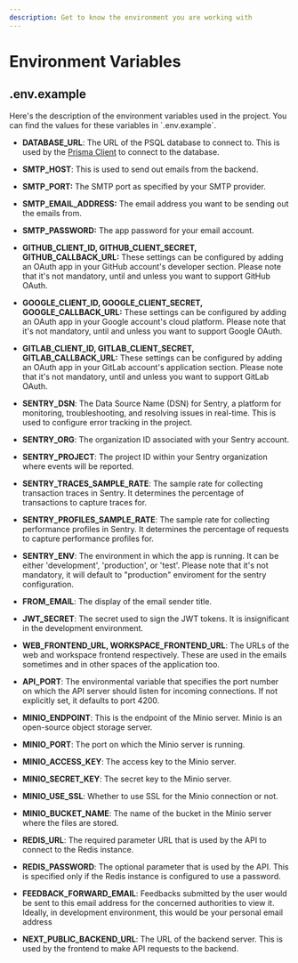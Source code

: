 ```yaml
---
description: Get to know the environment you are working with
---
```


# Environment Variables

## .env.example

Here's the description of the environment variables used in the project. You can find the values for these variables in \`.env.example\`.

- **DATABASE_URL**: The URL of the PSQL database to connect to. This is used by the [Prisma Client](https://www.prisma.io/docs/orm/prisma-client) to connect to the database.
- **SMTP_HOST**: This is used to send out emails from the backend.&#x20;
- **SMTP_PORT:** The SMTP port as specified by your SMTP provider.
- **SMTP_EMAIL_ADDRESS:** The email address you want to be sending out the emails from.
- **SMTP_PASSWORD:** The app password for your email account. &#x20;
- **GITHUB_CLIENT_ID, GITHUB_CLIENT_SECRET, GITHUB_CALLBACK_URL:** These settings can be configured by adding an OAuth app in your GitHub account's developer section. Please note that it's not mandatory, until and unless you want to support GitHub OAuth.
- **GOOGLE_CLIENT_ID, GOOGLE_CLIENT_SECRET, GOOGLE_CALLBACK_URL:** These settings can be configured by adding an OAuth app in your Google account's cloud platform. Please note that it's not mandatory, until and unless you want to support Google OAuth.
- **GITLAB_CLIENT_ID, GITLAB_CLIENT_SECRET, GITLAB_CALLBACK_URL:** These settings can be configured by adding an OAuth app in your GitLab account's application section. Please note that it's not mandatory, until and unless you want to support GitLab OAuth.
- **SENTRY_DSN**: The Data Source Name (DSN) for Sentry, a platform for monitoring, troubleshooting, and resolving issues in real-time. This is used to configure error tracking in the project.
- **SENTRY_ORG**: The organization ID associated with your Sentry account.
- **SENTRY_PROJECT**: The project ID within your Sentry organization where events will be reported.
- **SENTRY_TRACES_SAMPLE_RATE**: The sample rate for collecting transaction traces in Sentry. It determines the percentage of transactions to capture traces for.
- **SENTRY_PROFILES_SAMPLE_RATE**: The sample rate for collecting performance profiles in Sentry. It determines the percentage of requests to capture performance profiles for.
- **SENTRY_ENV**: The environment in which the app is running. It can be either 'development', 'production', or 'test'. Please note that it's not mandatory, it will default to "production" enviroment for the sentry configuration.
- **FROM_EMAIL**: The display of the email sender title.
- **JWT_SECRET**: The secret used to sign the JWT tokens. It is insignificant in the development environment.
- **WEB_FRONTEND_URL, WORKSPACE_FRONTEND_URL**: The URLs of the web and workspace frontend respectively. These are used in the emails sometimes and in other spaces of the application too.
- **API_PORT**: The environmental variable that specifies the port number on which the API server should listen for incoming connections. If not explicitly set, it defaults to port 4200.

- **MINIO_ENDPOINT**: This is the endpoint of the Minio server. Minio is an open-source object storage server.
- **MINIO_PORT**: The port on which the Minio server is running.
- **MINIO_ACCESS_KEY**: The access key to the Minio server.
- **MINIO_SECRET_KEY**: The secret key to the Minio server.
- **MINIO_USE_SSL**: Whether to use SSL for the Minio connection or not.
- **MINIO_BUCKET_NAME**: The name of the bucket in the Minio server where the files are stored.
- **REDIS_URL**: The required parameter URL that is used by the API to connect to the Redis instance.
- **REDIS_PASSWORD**: The optional parameter that is used by the API. This is specified only if the Redis instance is configured to use a password.

- **FEEDBACK_FORWARD_EMAIL**: Feedbacks submitted by the user would be sent to this email address for the concerned authorities to view it. Ideally, in development environment, this would be your personal email address

- **NEXT_PUBLIC_BACKEND_URL**: The URL of the backend server. This is used by the frontend to make API requests to the backend.
